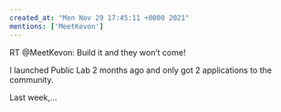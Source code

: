 ```yaml
---
created_at: "Mon Nov 29 17:45:11 +0000 2021"
mentions: ['MeetKevon']
---
```


RT @MeetKevon: Build it and they won’t come!

I launched Public Lab 2 months ago and only got 2 applications to the community.

Last week,…